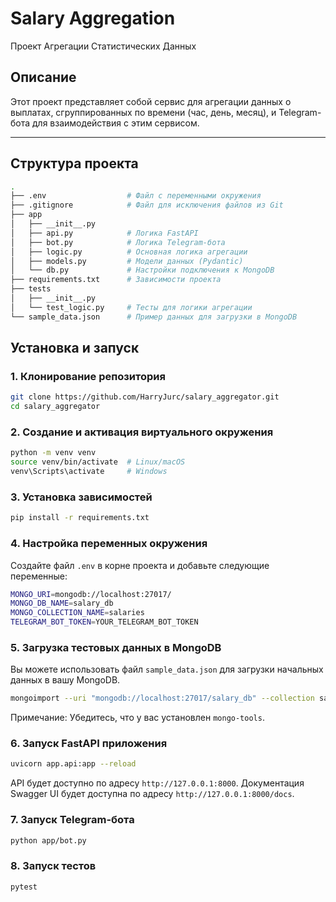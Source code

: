 # Salary Aggregation

Проект Агрегации Статистических Данных

## Описание

Этот проект представляет собой сервис для агрегации данных о выплатах, сгруппированных по времени (час, день, месяц), и Telegram-бота для взаимодействия с этим сервисом.

---

## Структура проекта

```bash
.
├── .env                  # Файл с переменными окружения
├── .gitignore            # Файл для исключения файлов из Git
├── app
│   ├── __init__.py
│   ├── api.py            # Логика FastAPI
│   ├── bot.py            # Логика Telegram-бота
│   ├── logic.py          # Основная логика агрегации
│   ├── models.py         # Модели данных (Pydantic)
│   └── db.py             # Настройки подключения к MongoDB
├── requirements.txt      # Зависимости проекта
├── tests
│   ├── __init__.py
│   └── test_logic.py     # Тесты для логики агрегации
└── sample_data.json      # Пример данных для загрузки в MongoDB
```

## Установка и запуск

### 1. Клонирование репозитория
```bash
git clone https://github.com/HarryJurc/salary_aggregator.git
cd salary_aggregator
```

### 2. Создание и активация виртуального окружения
```bash
python -m venv venv
source venv/bin/activate  # Linux/macOS
venv\Scripts\activate     # Windows
```

### 3. Установка зависимостей
```bash
pip install -r requirements.txt
```

### 4. Настройка переменных окружения
Создайте файл ```.env``` в корне проекта и добавьте следующие переменные:
```bash
MONGO_URI=mongodb://localhost:27017/
MONGO_DB_NAME=salary_db
MONGO_COLLECTION_NAME=salaries
TELEGRAM_BOT_TOKEN=YOUR_TELEGRAM_BOT_TOKEN
```

### 5. Загрузка тестовых данных в MongoDB
Вы можете использовать файл ```sample_data.json``` для загрузки начальных данных в вашу MongoDB.
```bash
mongoimport --uri "mongodb://localhost:27017/salary_db" --collection salaries --file sample_data.json --jsonArray
```

Примечание: Убедитесь, что у вас установлен ```mongo-tools```.

### 6. Запуск FastAPI приложения
```bash
uvicorn app.api:app --reload
```

API будет доступно по адресу ```http://127.0.0.1:8000```.
Документация Swagger UI будет доступна по адресу ```http://127.0.0.1:8000/docs```.

### 7. Запуск Telegram-бота
```bash
python app/bot.py
```

### 8. Запуск тестов
```bash
pytest
```
